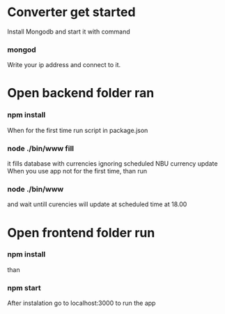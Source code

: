 # Converter get started
Install Mongodb and start it with command
### mongod
Write your ip address and connect to it.
# Open backend folder ran 
### npm install
When for the first time run script in package.json
### node ./bin/www fill
it fills database with currencies ignoring scheduled NBU currency update
When you use app not for the first time, than run
### node ./bin/www 
and wait untill curencies will update at scheduled time at 18.00
# Open frontend folder run
### npm install
than
### npm start
After instalation go to localhost:3000 to run the app



